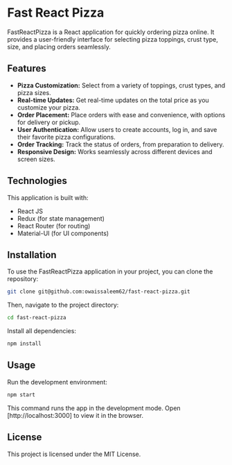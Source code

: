 
# Fast React Pizza

FastReactPizza is a React application for quickly ordering pizza online. It provides a user-friendly interface for selecting pizza toppings, crust type, size, and placing orders seamlessly.

## Features

- **Pizza Customization:** Select from a variety of toppings, crust types, and pizza sizes.
- **Real-time Updates:** Get real-time updates on the total price as you customize your pizza.
- **Order Placement:** Place orders with ease and convenience, with options for delivery or pickup.
- **User Authentication:** Allow users to create accounts, log in, and save their favorite pizza configurations.
- **Order Tracking:** Track the status of orders, from preparation to delivery.
- **Responsive Design:** Works seamlessly across different devices and screen sizes.

## Technologies

This application is built with:

- React JS
- Redux (for state management)
- React Router (for routing)
- Material-UI (for UI components)

## Installation

To use the FastReactPizza application in your project, you can clone the repository:

```bash
git clone git@github.com:owaissaleem62/fast-react-pizza.git
```

Then, navigate to the project directory:

```bash
cd fast-react-pizza
```

Install all dependencies:

```bash
npm install
```

## Usage

Run the development environment:

```bash
npm start
```

This command runs the app in the development mode.
Open [http://localhost:3000] to view it in the browser.

## License

This project is licensed under the MIT License. 
